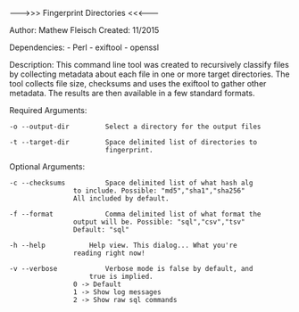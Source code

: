   --->>> Fingerprint Directories <<<---

Author: Mathew Fleisch
Created: 11/2015

Dependencies:
	- Perl
	- exiftool
	- openssl

Description:
This command line tool was created to recursively classify files by collecting
metadata about each file in one or more target directories. The tool collects
file size, checksums and uses the exiftool to gather other metadata. The results
are then available in a few standard formats. 

Required Arguments:

	-o --output-dir			Select a directory for the output files

	-t --target-dir			Space delimited list of directories to
	               			fingerprint.
Optional Arguments:

	-c --checksums			Space delimited list of what hash alg
					to include. Possible: "md5","sha1","sha256"
					All included by default.
	
	-f --format 			Comma delimited list of what format the
					output will be. Possible: "sql","csv","tsv"
					Default: "sql"
					
	-h --help			Help view. This dialog... What you're
					reading right now!

	-v --verbose			Verbose mode is false by default, and
	           			true is implied. 
					0 -> Default
					1 -> Show log messages
					2 -> Show raw sql commands

